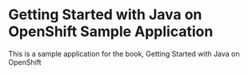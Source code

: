 Getting Started with Java on OpenShift Sample Application
====================

This is a sample application for the book, Getting Started with Java on OpenShift
